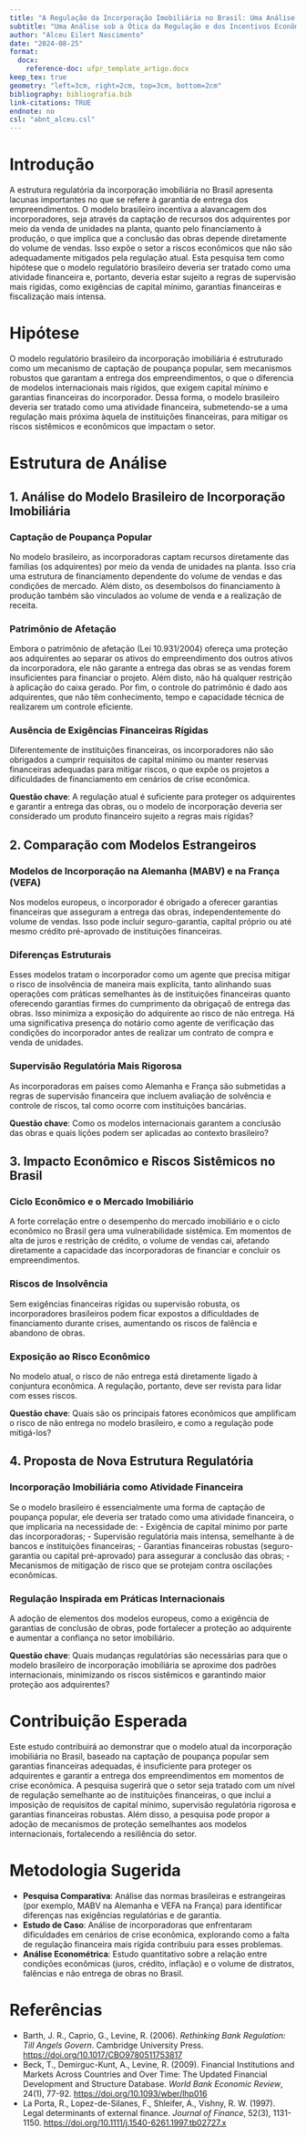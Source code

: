 ```yaml
---
title: "A Regulação da Incorporação Imobiliária no Brasil: Uma Análise Comparativa e Propostas de Reformulação"
subtitle: "Uma Análise sob a Ótica da Regulação e dos Incentivos Econômicos"
author: "Alceu Eilert Nascimento"
date: "2024-08-25"
format:
  docx:
    reference-doc: ufpr_template_artigo.docx
keep_tex: true
geometry: "left=3cm, right=2cm, top=3cm, bottom=2cm"
bibliography: bibliografia.bib
link-citations: TRUE
endnote: no
csl: "abnt_alceu.csl"
---
```


# Introdução

A estrutura regulatória da incorporação imobiliária no Brasil apresenta
lacunas importantes no que se refere à garantia de entrega dos
empreendimentos. O modelo brasileiro incentiva a alavancagem dos
incorporadores, seja através da captação de recursos dos adquirentes por 
meio da venda de unidades na planta, quanto pelo financiamento à produção, 
o que implica que a conclusão das obras depende diretamente do volume
de vendas. Isso expõe o setor a riscos econômicos que não são
adequadamente mitigados pela regulação atual. Esta pesquisa tem como
hipótese que o modelo regulatório brasileiro deveria ser tratado como
uma atividade financeira e, portanto, deveria estar sujeito a regras de
supervisão mais rígidas, como exigências de capital mínimo, garantias
financeiras e fiscalização mais intensa.

# Hipótese

O modelo regulatório brasileiro da incorporação imobiliária é
estruturado como um mecanismo de captação de poupança popular, sem
mecanismos robustos que garantam a entrega dos empreendimentos, o que o
diferencia de modelos internacionais mais rígidos, que exigem capital
mínimo e garantias financeiras do incorporador. Dessa forma, o modelo
brasileiro deveria ser tratado como uma atividade financeira,
submetendo-se a uma regulação mais próxima àquela de instituições
financeiras, para mitigar os riscos sistêmicos e econômicos que impactam
o setor.

# Estrutura de Análise

## 1. Análise do Modelo Brasileiro de Incorporação Imobiliária

### Captação de Poupança Popular

No modelo brasileiro, as incorporadoras captam recursos diretamente das famílias 
(os adquirentes) por meio da venda de unidades na planta.
Isso cria uma estrutura de financiamento dependente do volume de vendas
e das condições de mercado. Além disto, os desembolsos do financiamento à
produção também são vinculados ao volume de venda e a realização de receita.

### Patrimônio de Afetação

Embora o patrimônio de afetação (Lei 10.931/2004) ofereça uma proteção
aos adquirentes ao separar os ativos do empreendimento dos outros ativos
da incorporadora, ele não garante a entrega das obras se as vendas forem
insuficientes para financiar o projeto. 
Além disto, não há qualquer restrição à aplicação do caixa gerado.
Por fim, o controle do patrimônio é dado aos adquirentes, que não têm
conhecimento, tempo e capacidade técnica de realizarem um controle 
eficiente. 

### Ausência de Exigências Financeiras Rígidas

Diferentemente de instituições financeiras, os incorporadores não são
obrigados a cumprir requisitos de capital mínimo ou manter reservas
financeiras adequadas para mitigar riscos, o que expõe os projetos a
dificuldades de financiamento em cenários de crise econômica.

**Questão chave**: A regulação atual é suficiente para proteger os
adquirentes e garantir a entrega das obras, ou o modelo de incorporação
deveria ser considerado um produto financeiro sujeito a regras mais
rígidas?

## 2. Comparação com Modelos Estrangeiros

### Modelos de Incorporação na Alemanha (MABV) e na França (VEFA)

Nos modelos europeus, o incorporador é obrigado a oferecer garantias
financeiras que asseguram a entrega das obras, independentemente do
volume de vendas. Isso pode incluir seguro-garantia, capital próprio ou
até mesmo crédito pré-aprovado de instituições financeiras.

### Diferenças Estruturais

Esses modelos tratam o incorporador como um agente que precisa mitigar o
risco de insolvência de maneira mais explícita, tanto alinhando suas operações
com práticas semelhantes às de instituições financeiras quanto oferecendo
garantias firmes do cumprimento da obrigaçaõ de entrega das obras. 
Isso minimiza a exposição do adquirente ao risco de não entrega.
Há uma significativa presença do notário como agente de verificação das
condições do incorporador antes de realizar um contrato de compra e venda
de unidades.

### Supervisão Regulatória Mais Rigorosa

As incorporadoras em países como Alemanha e França são submetidas a
regras de supervisão financeira que incluem avaliação de solvência e
controle de riscos, tal como ocorre com instituições bancárias.

**Questão chave**: Como os modelos internacionais garantem a conclusão
das obras e quais lições podem ser aplicadas ao contexto brasileiro?

## 3. Impacto Econômico e Riscos Sistêmicos no Brasil

### Ciclo Econômico e o Mercado Imobiliário

A forte correlação entre o desempenho do mercado imobiliário e o ciclo
econômico no Brasil gera uma vulnerabilidade sistêmica. Em momentos de
alta de juros e restrição de crédito, o volume de vendas cai, afetando
diretamente a capacidade das incorporadoras de financiar e concluir os
empreendimentos.

### Riscos de Insolvência

Sem exigências financeiras rígidas ou supervisão robusta, os
incorporadores brasileiros podem ficar expostos a dificuldades de
financiamento durante crises, aumentando os riscos de falência e
abandono de obras.

### Exposição ao Risco Econômico

No modelo atual, o risco de não entrega está diretamente ligado à
conjuntura econômica. A regulação, portanto, deve ser revista para lidar
com esses riscos.

**Questão chave**: Quais são os principais fatores econômicos que
amplificam o risco de não entrega no modelo brasileiro, e como a
regulação pode mitigá-los?

## 4. Proposta de Nova Estrutura Regulatória

### Incorporação Imobiliária como Atividade Financeira

Se o modelo brasileiro é essencialmente uma forma de captação de
poupança popular, ele deveria ser tratado como uma atividade financeira,
o que implicaria na necessidade de: - Exigência de capital mínimo por
parte das incorporadoras; - Supervisão regulatória mais intensa,
semelhante à de bancos e instituições financeiras; - Garantias
financeiras robustas (seguro-garantia ou capital pré-aprovado) para
assegurar a conclusão das obras; - Mecanismos de mitigação de risco que
se protejam contra oscilações econômicas.

### Regulação Inspirada em Práticas Internacionais

A adoção de elementos dos modelos europeus, como a exigência de
garantias de conclusão de obras, pode fortalecer a proteção ao
adquirente e aumentar a confiança no setor imobiliário.

**Questão chave**: Quais mudanças regulatórias são necessárias para que
o modelo brasileiro de incorporação imobiliária se aproxime dos padrões
internacionais, minimizando os riscos sistêmicos e garantindo maior
proteção aos adquirentes?

# Contribuição Esperada

Este estudo contribuirá ao demonstrar que o modelo atual da incorporação
imobiliária no Brasil, baseado na captação de poupança popular sem
garantias financeiras adequadas, é insuficiente para proteger os
adquirentes e garantir a entrega dos empreendimentos em momentos de
crise econômica. A pesquisa sugerirá que o setor seja tratado com um
nível de regulação semelhante ao de instituições financeiras, o que
inclui a imposição de requisitos de capital mínimo, supervisão
regulatória rigorosa e garantias financeiras robustas. Além disso, a
pesquisa pode propor a adoção de mecanismos de proteção semelhantes aos
modelos internacionais, fortalecendo a resiliência do setor.

# Metodologia Sugerida

-   **Pesquisa Comparativa**: Análise das normas brasileiras e
    estrangeiras (por exemplo, MABV na Alemanha e VEFA na França) para
    identificar diferenças nas exigências regulatórias e de garantia.
-   **Estudo de Caso**: Análise de incorporadoras que enfrentaram
    dificuldades em cenários de crise econômica, explorando como a falta
    de regulação financeira mais rígida contribuiu para esses problemas.
-   **Análise Econométrica**: Estudo quantitativo sobre a relação entre
    condições econômicas (juros, crédito, inflação) e o volume de
    distratos, falências e não entrega de obras no Brasil.

# Referências

-   Barth, J. R., Caprio, G., Levine, R. (2006). *Rethinking Bank
    Regulation: Till Angels Govern*. Cambridge University Press.
    https://doi.org/10.1017/CBO9780511753817
-   Beck, T., Demirguc-Kunt, A., Levine, R. (2009). Financial
    Institutions and Markets Across Countries and Over Time: The Updated 
    Financial Development and Structure Database.
    *World Bank Economic Review*, 24(1), 77-92.
    https://doi.org/10.1093/wber/lhp016
-   La Porta, R., Lopez-de-Silanes, F., Shleifer, A., Vishny, R. W.
    (1997). Legal determinants of external finance. *Journal of
    Finance*, 52(3), 1131-1150.
    https://doi.org/10.1111/j.1540-6261.1997.tb02727.x
